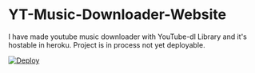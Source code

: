 # YT-Music-Downloader-Website
I have made youtube music downloader with YouTube-dl Library and it's hostable in heroku. Project is in process not yet deployable.

[![Deploy](https://www.herokucdn.com/deploy/button.png)](https://heroku.com/deploy)


